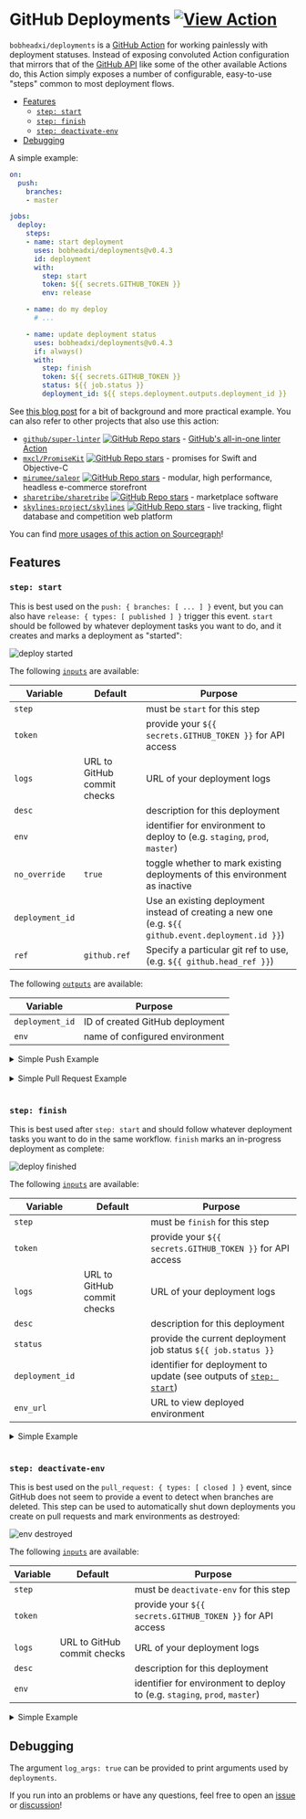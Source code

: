 # GitHub Deployments [![View Action](https://img.shields.io/badge/view-github%20action-yellow.svg)](https://bobheadxi.dev/r/deployments/)

`bobheadxi/deployments` is a [GitHub Action](https://github.com/features/actions) for working painlessly with deployment statuses.
Instead of exposing convoluted Action configuration that mirrors that of the [GitHub API](https://developer.github.com/v3/repos/deployments/) like some of the other available Actions do, this Action simply exposes a number of configurable, easy-to-use "steps" common to most deployment flows.

- [Features](#features)
  - [`step: start`](#step-start)
  - [`step: finish`](#step-finish)
  - [`step: deactivate-env`](#step-deactivate-env)
- [Debugging](#debugging)

A simple example:

```yml
on:
  push:
    branches:
    - master

jobs:
  deploy:
    steps:
    - name: start deployment
      uses: bobheadxi/deployments@v0.4.3
      id: deployment
      with:
        step: start
        token: ${{ secrets.GITHUB_TOKEN }}
        env: release

    - name: do my deploy
      # ...

    - name: update deployment status
      uses: bobheadxi/deployments@v0.4.3
      if: always()
      with:
        step: finish
        token: ${{ secrets.GITHUB_TOKEN }}
        status: ${{ job.status }}
        deployment_id: ${{ steps.deployment.outputs.deployment_id }}
```

See [this blog post](https://dev.to/bobheadxi/branch-previews-with-google-app-engine-and-github-actions-3pco) for a bit of background and more practical example.
You can also refer to other projects that also use this action:

- [`github/super-linter`](https://sourcegraph.com/search?q=context:global+repo:%5Egithub%5C.com/github/super-linter%24+file:%5E%5C.github/workflows+bobheadxi/deployments&patternType=literal) [![GitHub Repo stars](https://img.shields.io/github/stars/github/super-linter?style=social)](https://github.com/github/super-linter) - [GitHub's all-in-one linter Action](https://github.blog/2020-06-18-introducing-github-super-linter-one-linter-to-rule-them-all/)
- [`mxcl/PromiseKit`](https://sourcegraph.com/search?q=context:global+repo:%5Egithub%5C.com/mxcl/PromiseKit%24+file:%5E%5C.github/workflows+bobheadxi/deployments&patternType=literal) [![GitHub Repo stars](https://img.shields.io/github/stars/mxcl/PromiseKit?style=social)](https://github.com/mxcl/PromiseKit) - promises for Swift and Objective-C
- [`mirumee/saleor`](https://sourcegraph.com/search?q=repo:%5Egithub%5C.com/mirumee/saleor%24+bobheadxi/deployments\&patternType=literal) [![GitHub Repo stars](https://img.shields.io/github/stars/mirumee/saleor?style=social)](https://github.com/mirumee/saleor) - modular, high performance, headless e-commerce storefront
- [`sharetribe/sharetribe`](https://sourcegraph.com/search?q=context:global+repo:%5Egithub%5C.com/sharetribe/sharetribe%24+file:%5E%5C.github/workflows+bobheadxi/deployments&patternType=literal) [![GitHub Repo stars](https://img.shields.io/github/stars/sharetribe/sharetribe?style=social)](https://github.com/sharetribe/sharetribe) - marketplace software
- [`skylines-project/skylines`](https://sourcegraph.com/search?q=repo:%5Egithub%5C.com/skylines-project/skylines%24+bobheadxi/deployments\&patternType=literal) [![GitHub Repo stars](https://img.shields.io/github/stars/skylines-project/skylines?style=social)](https://github.com/skylines-project/skylines) - live tracking, flight database and competition web platform

You can find [more usages of this action on Sourcegraph](https://sourcegraph.com/search?q=context:global+bobheadxi/deployments+file:%5E%5C.github/workflows+-repo:bobheadxi&patternType=literal)!

## Features

### `step: start`

This is best used on the `push: { branches: [ ... ] }` event, but you can also have `release: { types: [ published ] }` trigger this event.
`start` should be followed by whatever deployment tasks you want to do, and it creates and marks a deployment as "started":

![deploy started](.static/start.png)

The following [`inputs`](https://help.github.com/en/articles/workflow-syntax-for-github-actions#jobsjob_idstepswith) are available:

| Variable        | Default                     | Purpose                                                                                             |
| --------------- | --------------------------- | --------------------------------------------------------------------------------------------------- |
| `step`          |                             | must be `start` for this step                                                                       |
| `token`         |                             | provide your `${{ secrets.GITHUB_TOKEN }}` for API access                                           |
| `logs`          | URL to GitHub commit checks | URL of your deployment logs                                                                         |
| `desc`          |                             | description for this deployment                                                                     |
| `env`           |                             | identifier for environment to deploy to (e.g. `staging`, `prod`, `master`)                          |
| `no_override`   | `true`                      | toggle whether to mark existing deployments of this environment as inactive                         |
| `deployment_id` |                             | Use an existing deployment instead of creating a new one (e.g. `${{ github.event.deployment.id }}`) |
| `ref`           | `github.ref`                | Specify a particular git ref to use,  (e.g. `${{ github.head_ref }}`)                               |

The following [`outputs`](https://help.github.com/en/actions/automating-your-workflow-with-github-actions/contexts-and-expression-syntax-for-github-actions#steps-context) are available:

| Variable        | Purpose                         |
| --------------- | ------------------------------- |
| `deployment_id` | ID of created GitHub deployment |
| `env`           | name of configured environment  |

<details>
<summary>Simple Push Example</summary>
<p>

```yml
on:
  push:
    branches:
    - master

jobs:
  deploy:
    steps:
    - name: start deployment
      uses: bobheadxi/deployments@v0.4.3
      id: deployment
      with:
        step: start
        token: ${{ secrets.GITHUB_TOKEN }}
        env: release

    - name: do my deploy
      # ...
```

</p>
</details>

<br />

<details>
<summary>Simple Pull Request Example</summary>
<p>

```yml
on:
  pull_request:

jobs:
  deploy:
    steps:
    - name: start deployment
      uses: bobheadxi/deployments@v0.4.3
      id: deployment
      with:
        step: start
        token: ${{ secrets.GITHUB_TOKEN }}
        env: integration
        ref: ${{ github.head_ref }}

    - name: do my deploy
      # ...
```

</p>
</details>

<br />

### `step: finish`

This is best used after `step: start` and should follow whatever deployment tasks you want to do in the same workflow.
`finish` marks an in-progress deployment as complete:

![deploy finished](.static/finish.png)

The following [`inputs`](https://help.github.com/en/articles/workflow-syntax-for-github-actions#jobsjob_idstepswith) are available:

| Variable        | Default                     | Purpose                                                                           |
| --------------- | --------------------------- | --------------------------------------------------------------------------------- |
| `step`          |                             | must be `finish` for this step                                                    |
| `token`         |                             | provide your `${{ secrets.GITHUB_TOKEN }}` for API access                         |
| `logs`          | URL to GitHub commit checks | URL of your deployment logs                                                       |
| `desc`          |                             | description for this deployment                                                   |
| `status`        |                             | provide the current deployment job status `${{ job.status }}`                     |
| `deployment_id` |                             | identifier for deployment to update (see outputs of [`step: start`](#step-start)) |
| `env_url`       |                             | URL to view deployed environment                                                  |

<details>
<summary>Simple Example</summary>
<p>

```yml
# ...

jobs:
  deploy:
    steps:
    - name: start deployment
      # ... see previous example

    - name: do my deploy
      # ...

    - name: update deployment status
      uses: bobheadxi/deployments@v0.4.3
      if: always()
      with:
        step: finish
        token: ${{ secrets.GITHUB_TOKEN }}
        status: ${{ job.status }}
        deployment_id: ${{ steps.deployment.outputs.deployment_id }}
```

</p>
</details>

<br />

### `step: deactivate-env`

This is best used on the `pull_request: { types: [ closed ] }` event, since GitHub does not seem to provide a event to detect when branches are deleted.
This step can be used to automatically shut down deployments you create on pull requests and mark environments as destroyed:

![env destroyed](.static/destroyed.png)

The following [`inputs`](https://help.github.com/en/articles/workflow-syntax-for-github-actions#jobsjob_idstepswith) are available:

| Variable | Default                     | Purpose                                                                    |
| -------- | --------------------------- | -------------------------------------------------------------------------- |
| `step`   |                             | must be `deactivate-env` for this step                                     |
| `token`  |                             | provide your `${{ secrets.GITHUB_TOKEN }}` for API access                  |
| `logs`   | URL to GitHub commit checks | URL of your deployment logs                                                |
| `desc`   |                             | description for this deployment                                            |
| `env`    |                             | identifier for environment to deploy to (e.g. `staging`, `prod`, `master`) |

<details>
<summary>Simple Example</summary>
<p>

```yml
on:
  pull_request:
    types: [ closed ]

jobs:
  prune:
    steps:
    # see https://dev.to/bobheadxi/branch-previews-with-google-app-engine-and-github-actions-3pco
    - name: extract branch name
      id: get_branch
      shell: bash
      env:
        PR_HEAD: ${{ github.head_ref }}
      run: echo "##[set-output name=branch;]$(echo ${PR_HEAD#refs/heads/} | tr / -)"

    - name: do my deployment shutdown
      # ...

    - name: mark environment as deactivated
      uses: bobheadxi/deployments@v0.4.3
      with:
        step: deactivate-env
        token: ${{ secrets.GITHUB_TOKEN }}
        env: ${{ steps.get_branch.outputs.branch }}
        desc: Deployment was pruned
```

</p>
</details>

## Debugging

The argument `log_args: true` can be provided to print arguments used by `deployments`.

If you run into an problems or have any questions, feel free to open an [issue](https://github.com/bobheadxi/deployments/issues) or [discussion](https://github.com/bobheadxi/deployments/discussions)!

<br />
